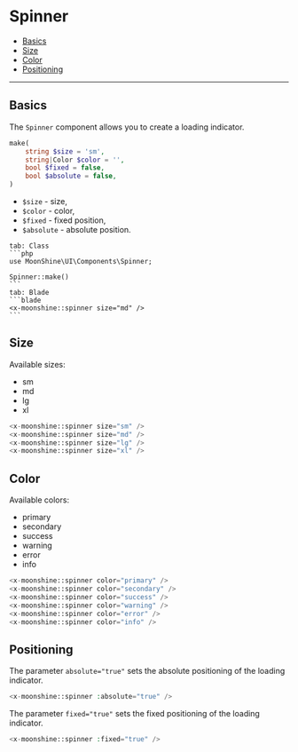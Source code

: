 # Spinner

- [Basics](#basics)
- [Size](#size)
- [Color](#color)
- [Positioning](#position)

---

<a name="basics"></a>
## Basics

The `Spinner` component allows you to create a loading indicator.

```php
make(
    string $size = 'sm',
    string|Color $color = '',
    bool $fixed = false,
    bool $absolute = false,
)
```

- `$size` - size,
- `$color` - color,
- `$fixed` - fixed position,
- `$absolute` - absolute position.

~~~tabs
tab: Class
```php
use MoonShine\UI\Components\Spinner;

Spinner::make()
```
tab: Blade
```blade
<x-moonshine::spinner size="md" />
```
~~~

<a name="size"></a>
## Size

Available sizes:

- sm
- md
- lg
- xl

```php
<x-moonshine::spinner size="sm" />
<x-moonshine::spinner size="md" />
<x-moonshine::spinner size="lg" />
<x-moonshine::spinner size="xl" />
```

<a name="color"></a>
## Color

Available colors:

- primary
- secondary
- success
- warning
- error
- info

```php
<x-moonshine::spinner color="primary" />
<x-moonshine::spinner color="secondary" />
<x-moonshine::spinner color="success" />
<x-moonshine::spinner color="warning" />
<x-moonshine::spinner color="error" />
<x-moonshine::spinner color="info" />
```

<a name="position"></a>
## Positioning

The parameter `absolute="true"` sets the absolute positioning of the loading indicator.

```php
<x-moonshine::spinner :absolute="true" />
```

The parameter `fixed="true"` sets the fixed positioning of the loading indicator.

```php
<x-moonshine::spinner :fixed="true" />
```
